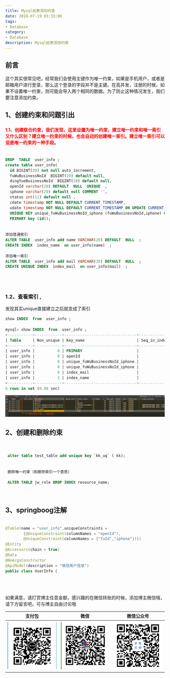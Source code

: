```yaml
---
title: Mysql给表添加约束
date: 2018-07-19 03:33:00
tags: 
- Database
category: 
- Database
description: Mysql给表添加约束
---
```

<!-- image url 
https://raw.githubusercontent.com/HealerJean/HealerJean.github.io/master/blogImages
　　首行缩进
<font color="red">  </font>
-->

## 前言

这个其实很常见吧，经常我们会使用主键作为唯一约束，如果是手机用户，或者是邮箱用户进行登录，那么这个登录的字段并不是主键。在高并发，注册的时候，如果不设置唯一约束，则可能会导入两个相同的数据。为了防止这种情况发生，我们要注意添加约束。


## 1、创建约束和问题引出 
##### 
#### <font color="red">1.1、创建联合约束，我们发现，这里设置为唯一约束，建立唯一约束和唯一索引又什么区别？建立唯一约束的时候，也会自动的创建唯一索引。建立唯一索引可以说是唯一约束的一种手段。</font>


```sql

DROP  TABLE  user_info ;
create table user_info(
  id BIGINT(20) not null auto_increment,
  fuWuBusinessNoId  BIGINT(20) default null,
  dingYueBusinessNoId  BIGINT(20) default null,
  openId varchar(20) DEFAULT  NULL  UNIQUE  ,
  iphone varchar(20) default null COMMENT '',
  status int(11) default null ,
  cdate timestamp NOT NULL DEFAULT CURRENT_TIMESTAMP,
  udate timestamp NOT NULL DEFAULT CURRENT_TIMESTAMP ON UPDATE CURRENT_TIMESTAMP,
  UNIQUE KEY unique_fuWuBusinessNoId_iphone (fuWuBusinessNoId,iphone) COMMENT '服务号和手机号唯一标识一个用户，可用于手机号登录判断',
  PRIMARY key (id));


添加普通索引
ALTER TABLE  user_info add name VARCHAR(20) DEFAULT  NULL  ;
CREATE INDEX  index_name  on user_info(name)  ;

添加唯一索引
ALTER TABLE  user_info add mail VARCHAR(20) DEFAULT  NULL  ;
CREATE UNIQUE INDEX  index_mail  on user_info(mail)  ;





```

### 1.2、查看索引 ,

发现其实unique直接建立之后就变成了索引


```sql
show INDEX  from  user_info ;

mysql> show INDEX  from  user_info ;
+-----------+------------+--------------------------------+--------------+------------------+-----------+-------------+----------+--------+------+------------+---------+--------------------------------------------------------------------------------+
| Table     | Non_unique | Key_name                       | Seq_in_index | Column_name      | Collation | Cardinality | Sub_part | Packed | Null | Index_type | Comment | Index_comment                                                                  |
+-----------+------------+--------------------------------+--------------+------------------+-----------+-------------+----------+--------+------+------------+---------+--------------------------------------------------------------------------------+
| user_info |          0 | PRIMARY                        |            1 | id               | A         |           0 |     NULL | NULL   |      | BTREE      |         |                                                                                |
| user_info |          0 | openId                         |            1 | openId           | A         |           0 |     NULL | NULL   | YES  | BTREE      |         |                                                                                |
| user_info |          0 | unique_fuWuBusinessNoId_iphone |            1 | fuWuBusinessNoId | A         |           0 |     NULL | NULL   | YES  | BTREE      |         | 服务号和手机号唯一标识一个用户，可用于手机号登录判断                           |
| user_info |          0 | unique_fuWuBusinessNoId_iphone |            2 | iphone           | A         |           0 |     NULL | NULL   | YES  | BTREE      |         | 服务号和手机号唯一标识一个用户，可用于手机号登录判断                           |
| user_info |          0 | index_mail                     |            1 | mail             | A         |           0 |     NULL | NULL   | YES  | BTREE      |         |                                                                                |
| user_info |          1 | index_name                     |            1 | name             | A         |           0 |     NULL | NULL   | YES  | BTREE      |         |                                                                                |
+-----------+------------+--------------------------------+--------------+------------------+-----------+-------------+----------+--------+------+------------+---------+--------------------------------------------------------------------------------+
6 rows in set (0.00 sec)


```

![WX20180925-152627](https://raw.githubusercontent.com/HealerJean/HealerJean.github.io/master/blogImages/WX20180925-152627.png)



## 2、创建和删除约束


```sql

 
 alter table test_table add unique key `kk_uq` ( kk); 
 
 
 删除唯一约束（和删除索引一个意思）
 
 ALTER TABLE jw_role DROP INDEX resource_name;

 
```



## 3、springboog注解

```java

@Table(name = "user_info",uniqueConstraints =
        {@UniqueConstraint(columnNames = "openId"),
        @UniqueConstraint(columnNames = {"fuId","iphone"})})
@Entity
@Accessors(chain = true)
@Data
@NoArgsConstructor
@ApiModel(description = "微信用户信息")
public class UserInfo {


```





<br/><br/><br/>
如果满意，请打赏博主任意金额，感兴趣的在微信转账的时候，添加博主微信哦， 请下方留言吧。可与博主自由讨论哦

|支付包 | 微信|微信公众号|
|:-------:|:-------:|:------:|
|![支付宝](https://raw.githubusercontent.com/HealerJean/HealerJean.github.io/master/assets/img/tctip/alpay.jpg) | ![微信](https://raw.githubusercontent.com/HealerJean/HealerJean.github.io/master/assets/img/tctip/weixin.jpg)|![微信公众号](https://raw.githubusercontent.com/HealerJean/HealerJean.github.io/master/assets/img/my/qrcode_for_gh_a23c07a2da9e_258.jpg)|




<!-- Gitalk 评论 start  -->

<link rel="stylesheet" href="https://unpkg.com/gitalk/dist/gitalk.css">
<script src="https://unpkg.com/gitalk@latest/dist/gitalk.min.js"></script> 
<div id="gitalk-container"></div>    
 <script type="text/javascript">
    var gitalk = new Gitalk({
		clientID: `1d164cd85549874d0e3a`,
		clientSecret: `527c3d223d1e6608953e835b547061037d140355`,
		repo: `HealerJean.github.io`,
		owner: 'HealerJean',
		admin: ['HealerJean'],
		id: 'qRfc96IjrxSsZG0b',
    });
    gitalk.render('gitalk-container');
</script> 

<!-- Gitalk end -->


